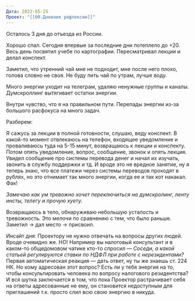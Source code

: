 ```yaml
---
Дата: 2022-05-25
Проект: "[[00.Дневник рефлексии]]"
---
```

Осталось 3 дня до отъезда из России.

Хорошо спал. Сегодня впервые за последние дни потеплело до +20. Весь день посвятил учебе по картографии. Пересматривал лекции и делал конспект.

Заметил, что утренний чай мне не подходит, мне после него плохо, голова словно не своя. Не буду пить чай по утрам, лучше воду.

Много энергии уходит на телеграм, удаляю ненужные группы и каналы. Думскроллинг вытягивает остатки энергии.

Внутри чувство, что я на правильном пути. Перепады энергии из-за большого расфокуса на много задач.

Разберем:

Я сажусь за лекции в полной готовности, слушаю, веду конспект. В какой-то момент отвлекаюсь на телефон, входящее уведомление и проваливаюсь туда на 5-15 минут, возвращаюсь к лекции и конспекту. Потом опять уведомление, вопрос, сообщение, звонок и опять лекция. Увидел сообщение про системы перевода денег и начал их изучать, звонить в службу поддержки и тд. И вроде это не вредное занятие, ну я теперь знаю, что все платежи через системы переводов проходят в рублях, но это отнимает так много энергии, когда ее и так кот накакал. Фак!

_Замечаю как ум тревожно хочет переключиться на думскролинг, ленту инсты, телегу и прочую хуету._

Возвращаюсь в тело, обнаруживаю небольшую усталость и тревожность. Это мелочи по сравнению с тем, что было раньше. Заметил → дал место → присвоил.

Инсайт дня: Проектору не нужно отвечать на вопросы других людей. Вроде очевидно же. НО! Например вы налоговый консультант и в каком-то общедомовом чатике кто-то спросил — _Соседи, а какой статьей регулируются ставки по НДФЛ при работе с нерезидентами?_ Первая автоматическая реакция — дать ответ, ну ты же знаешь ст. 224 НК. Но кому адресован этот вопрос? Есть ли у тебя энергия на то, чтобы консультировать человека по вопросу налогового резидентства? И вся шутка заключается в том, что пока Проектор растрачивает себя на ответы адресованные не ему, он становится недоступным для приглашений т.к. просто слил всю свою энергию в никуда.